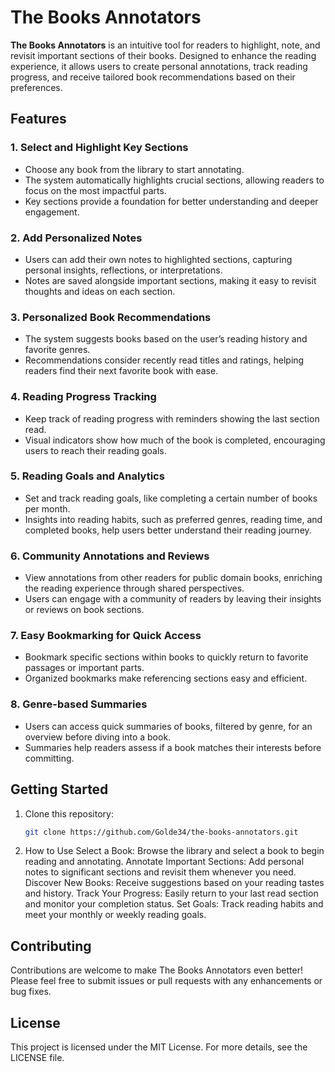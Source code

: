 # The Books Annotators

**The Books Annotators** is an intuitive tool for readers to highlight, note, and revisit important sections of their books. Designed to enhance the reading experience, it allows users to create personal annotations, track reading progress, and receive tailored book recommendations based on their preferences.

## Features

### 1. **Select and Highlight Key Sections**
   - Choose any book from the library to start annotating.
   - The system automatically highlights crucial sections, allowing readers to focus on the most impactful parts.
   - Key sections provide a foundation for better understanding and deeper engagement.

### 2. **Add Personalized Notes**
   - Users can add their own notes to highlighted sections, capturing personal insights, reflections, or interpretations.
   - Notes are saved alongside important sections, making it easy to revisit thoughts and ideas on each section.

### 3. **Personalized Book Recommendations**
   - The system suggests books based on the user’s reading history and favorite genres.
   - Recommendations consider recently read titles and ratings, helping readers find their next favorite book with ease.

### 4. **Reading Progress Tracking**
   - Keep track of reading progress with reminders showing the last section read.
   - Visual indicators show how much of the book is completed, encouraging users to reach their reading goals.

### 5. **Reading Goals and Analytics**
   - Set and track reading goals, like completing a certain number of books per month.
   - Insights into reading habits, such as preferred genres, reading time, and completed books, help users better understand their reading journey.

### 6. **Community Annotations and Reviews**
   - View annotations from other readers for public domain books, enriching the reading experience through shared perspectives.
   - Users can engage with a community of readers by leaving their insights or reviews on book sections.

### 7. **Easy Bookmarking for Quick Access**
   - Bookmark specific sections within books to quickly return to favorite passages or important parts.
   - Organized bookmarks make referencing sections easy and efficient.

### 8. **Genre-based Summaries**
   - Users can access quick summaries of books, filtered by genre, for an overview before diving into a book.
   - Summaries help readers assess if a book matches their interests before committing.

## Getting Started

1. Clone this repository:
   ```bash
   git clone https://github.com/Golde34/the-books-annotators.git
   ```
2. How to Use
Select a Book: Browse the library and select a book to begin reading and annotating.
Annotate Important Sections: Add personal notes to significant sections and revisit them whenever you need.
Discover New Books: Receive suggestions based on your reading tastes and history.
Track Your Progress: Easily return to your last read section and monitor your completion status.
Set Goals: Track reading habits and meet your monthly or weekly reading goals.

## Contributing
Contributions are welcome to make The Books Annotators even better! Please feel free to submit issues or pull requests with any enhancements or bug fixes.

## License
This project is licensed under the MIT License. For more details, see the LICENSE file.
